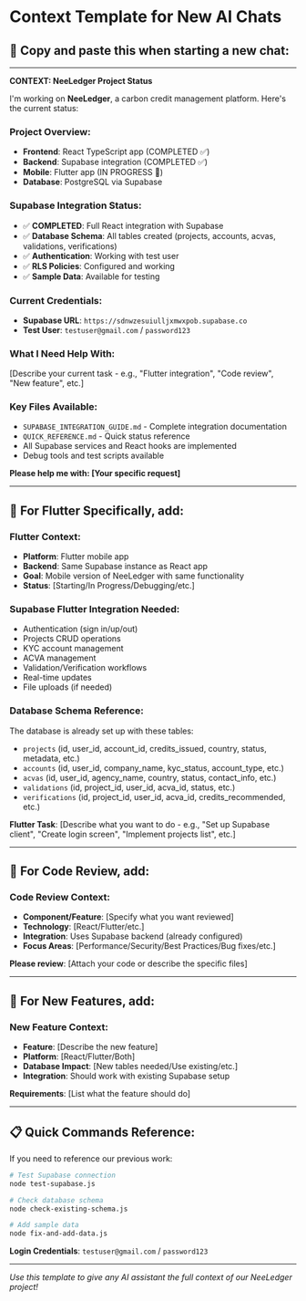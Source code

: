 # Context Template for New AI Chats

## 🎯 **Copy and paste this when starting a new chat:**

---

**CONTEXT: NeeLedger Project Status**

I'm working on **NeeLedger**, a carbon credit management platform. Here's the current status:

### **Project Overview:**
- **Frontend**: React TypeScript app (COMPLETED ✅)
- **Backend**: Supabase integration (COMPLETED ✅)
- **Mobile**: Flutter app (IN PROGRESS 🔄)
- **Database**: PostgreSQL via Supabase

### **Supabase Integration Status:**
- ✅ **COMPLETED**: Full React integration with Supabase
- ✅ **Database Schema**: All tables created (projects, accounts, acvas, validations, verifications)
- ✅ **Authentication**: Working with test user
- ✅ **RLS Policies**: Configured and working
- ✅ **Sample Data**: Available for testing

### **Current Credentials:**
- **Supabase URL**: `https://sdnwzesuiulljxmwxpob.supabase.co`
- **Test User**: `testuser@gmail.com` / `password123`

### **What I Need Help With:**
[Describe your current task - e.g., "Flutter integration", "Code review", "New feature", etc.]

### **Key Files Available:**
- `SUPABASE_INTEGRATION_GUIDE.md` - Complete integration documentation
- `QUICK_REFERENCE.md` - Quick status reference
- All Supabase services and React hooks are implemented
- Debug tools and test scripts available

**Please help me with: [Your specific request]**

---

## 🎯 **For Flutter Specifically, add:**

### **Flutter Context:**
- **Platform**: Flutter mobile app
- **Backend**: Same Supabase instance as React app
- **Goal**: Mobile version of NeeLedger with same functionality
- **Status**: [Starting/In Progress/Debugging/etc.]

### **Supabase Flutter Integration Needed:**
- Authentication (sign in/up/out)
- Projects CRUD operations
- KYC account management
- ACVA management
- Validation/Verification workflows
- Real-time updates
- File uploads (if needed)

### **Database Schema Reference:**
The database is already set up with these tables:
- `projects` (id, user_id, account_id, credits_issued, country, status, metadata, etc.)
- `accounts` (id, user_id, company_name, kyc_status, account_type, etc.)
- `acvas` (id, user_id, agency_name, country, status, contact_info, etc.)
- `validations` (id, project_id, user_id, acva_id, status, etc.)
- `verifications` (id, project_id, user_id, acva_id, credits_recommended, etc.)

**Flutter Task**: [Describe what you want to do - e.g., "Set up Supabase client", "Create login screen", "Implement projects list", etc.]

---

## 🎯 **For Code Review, add:**

### **Code Review Context:**
- **Component/Feature**: [Specify what you want reviewed]
- **Technology**: [React/Flutter/etc.]
- **Integration**: Uses Supabase backend (already configured)
- **Focus Areas**: [Performance/Security/Best Practices/Bug fixes/etc.]

**Please review**: [Attach your code or describe the specific files]

---

## 🎯 **For New Features, add:**

### **New Feature Context:**
- **Feature**: [Describe the new feature]
- **Platform**: [React/Flutter/Both]
- **Database Impact**: [New tables needed/Use existing/etc.]
- **Integration**: Should work with existing Supabase setup

**Requirements**: [List what the feature should do]

---

## 📋 **Quick Commands Reference:**

If you need to reference our previous work:
```bash
# Test Supabase connection
node test-supabase.js

# Check database schema
node check-existing-schema.js

# Add sample data
node fix-and-add-data.js
```

**Login Credentials**: `testuser@gmail.com` / `password123`

---

*Use this template to give any AI assistant the full context of our NeeLedger project!*